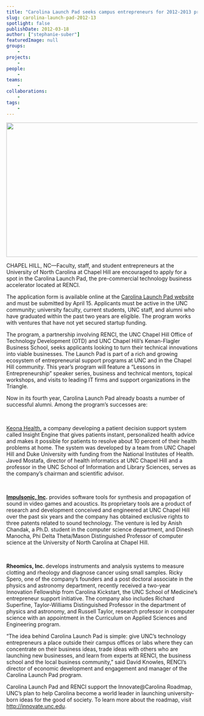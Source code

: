 ```yaml
---
title: "Carolina Launch Pad seeks campus entrepreneurs for 2012-2013 program year"
slug: carolina-launch-pad-2012-13
spotlight: false
publishDate: 2012-03-18
author: ["stephanie-suber"]
featuredImage: null
groups:
    - 
projects:
    - 
people:
    - 
teams: 
    - 
collaborations:
    - 
tags:
    -
---
```


<a href="https://www.renci.org/wp-content/uploads/2012/03/CLP1.jpg"><img class="size-large wp-image-12067 alignleft" title="CLP" alt="" src="https://www.renci.org/wp-content/uploads/2013/11/CLP1.jpg" width="640" height="353" /></a>

CHAPEL HILL, NC—Faculty, staff, and student entrepreneurs at the University of North Carolina at Chapel Hill are encouraged to apply for a spot in the Carolina Launch Pad, the pre-commercial technology business accelerator located at RENCI.<!--more-->

The application form is available online at the <a href="http://www.carolinalaunchpad.org">Carolina Launch Pad website</a> and must be submitted by April 15. Applicants must be active in the UNC community; university faculty, current students, UNC staff, and alumni who have graduated within the past two years are eligible. The program works with ventures that have not yet secured startup funding.

The program, a partnership involving RENCI, the UNC Chapel Hill Office of Technology Development (OTD) and UNC Chapel Hill’s Kenan-Flagler Business School, seeks applicants looking to turn their technical innovations into viable businesses. The Launch Pad is part of a rich and growing ecosystem of entrepreneurial support programs at UNC and in the Chapel Hill community. This year’s program will feature a “Lessons in Entrepreneurship” speaker series, business and technical mentors, topical workshops, and visits to leading IT firms and support organizations in the Triangle.

Now in its fourth year, Carolina Launch Pad already boasts a number of successful alumni. Among the program’s successes are:

&nbsp;

<a href="http://keonahealth.com/">Keona Health</a><strong>,</strong> a company developing a patient decision support system called Insight Engine that gives patients instant, personalized health advice and makes it possible for patients to resolve about 10 percent of their health problems at home. The system was developed by a team from UNC Chapel Hill and Duke University with funding from the National Institutes of Health. Javed Mostafa, director of health informatics at UNC Chapel Hill and a professor in the UNC School of Information and Library Sciences, serves as the company’s chairman and scientific advisor.<strong> </strong>

&nbsp;

<a href="http://www.impulsonic.com/"><strong>Impulsonic, Inc</strong></a><strong>.</strong> provides software tools for synthesis and propagation of sound in video games and acoustics. Its proprietary tools are a product of research and development conceived and engineered at UNC Chapel Hill over the past six years and the company has obtained exclusive rights to three patents related to sound technology. The venture is led by Anish Chandak, a Ph.D. student in the computer science department, and Dinesh Manocha, Phi Delta Theta/Mason Distinguished Professor of computer science at the University of North Carolina at Chapel Hill.

&nbsp;

<strong>Rheomics, Inc.</strong><strong> </strong>develops instruments and analysis systems to measure clotting and rheology and diagnose cancer using small samples. Ricky Spero, one of the company’s founders and a post doctoral associate in the physics and astronomy department, recently received a two-year Innovation Fellowship from Carolina Kickstart, the UNC School of Medicine’s entrepreneur support initiative. The company also includes Richard Superfine, Taylor-Williams Distinguished Professor in the department of physics and astronomy, and Russell Taylor, research professor in computer science with an appointment in the Curriculum on Applied Sciences and Engineering program.

“The idea behind Carolina Launch Pad is simple: give UNC’s technology entrepreneurs a place outside their campus offices or labs where they can concentrate on their business ideas, trade ideas with others who are launching new businesses, and learn from experts at RENCI, the business school and the local business community,” said David Knowles, RENCI’s director of economic development and engagement and manager of the Carolina Launch Pad program.

Carolina Launch Pad and RENCI support the Innovate@Carolina Roadmap, UNC’s plan to help Carolina become a world leader in launching university-born ideas for the good of society. To learn more about the roadmap, visit <a href="http://innovate.unc.edu">http://innovate.unc.edu</a>.

&nbsp;

&nbsp;

&nbsp;

<!-- old tags
    ["business accelerator","Carolina Launch Pad","entrepreneurs"]
-->

